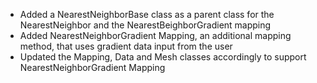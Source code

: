 - Added a NearestNeighborBase class as a parent class for the NearestNeighbor and the NearestBeighborGradient mapping
- Added NearestNeighborGradient Mapping, an additional mapping method, that uses gradient data input from the user
- Updated the Mapping, Data and Mesh classes accordingly to support NearestNeighborGradient Mapping
